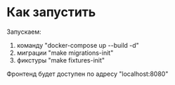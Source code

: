# Как запустить

Запускаем:
1. команду "docker-compose up --build -d"
2. миграции "make migrations-init"
3. фикстуры "make fixtures-init"

Фронтенд будет доступен по адресу "localhost:8080"